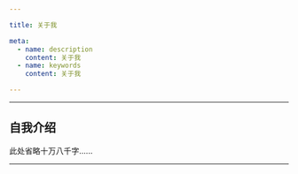 ```yaml
---

title: 关于我

meta:
  - name: description
    content: 关于我
  - name: keywords
    content: 关于我

---
```


---

## 自我介绍

此处省略十万八千字......

---
